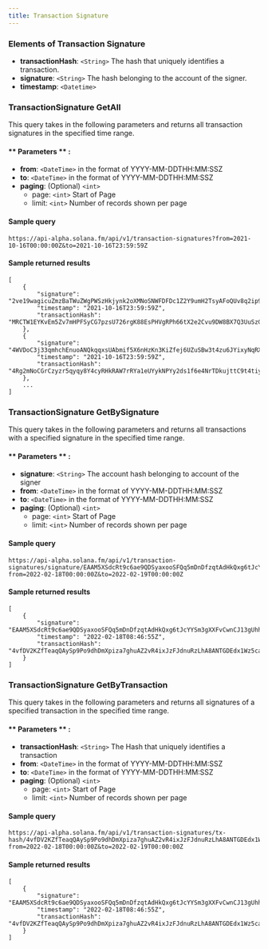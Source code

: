 ```yaml
---
title: Transaction Signature
---
```


### Elements of Transaction Signature
* **transactionHash**: `<String>` The hash that uniquely identifies a transaction.
* **signature**: `<String>` The hash belonging to the account of the signer.
* **timestamp**: `<Datetime>`

### TransactionSignature GetAll

This query takes in the following parameters and returns all transaction signatures in the specified time range.

#### ** Parameters ** :

- **from**: `<DateTime>` in the format of YYYY-MM-DDTHH:MM:SSZ
- **to**: `<DateTime>` in the format of YYYY-MM-DDTHH:MM:SSZ
- **paging**: (Optional) `<int>`
  - page: `<int>` Start of Page
  - limit: `<int>` Number of records shown per page

#### Sample query
```
https://api-alpha.solana.fm/api/v1/transaction-signatures?from=2021-10-16T00:00:00Z&to=2021-10-16T23:59:59Z
```
#### Sample returned results
```
[
    {
        "signature": "2ve19wagicuZmzBaTWuZWgPWSzHkjynk2oXMNoSNWFDFDc1Z2Y9umH2TsyAFoQUv8q2ip98mqSRsXfebFJ2dHSJ4",
        "timestamp": "2021-10-16T23:59:59Z",
        "transactionHash": "MRCTW1EYKvEm5Zv7mHPFSyCG7pzsU726rgK88EsPHVgRPh66tX2e2Cvu9DW8BX7Q3UuSzGamNYph7VGngM5TMYa"
    },
    {
        "signature": "4WVDoC3j33qmhchEnuoANQkqqxsUAbmif5X6nHzKn3KiZfej6UZuSBw3t4zu6JYixyNqRXVxAjTFFXZ1hPxeiS9W",
        "timestamp": "2021-10-16T23:59:59Z",
        "transactionHash": "4Rg2mNoCGrCzyzr5qyqy8Y4cyRHkRAW7rRYa1eUYykNPYy2ds1f6e4NrTDkujttC9t4tiy1nw54iJsYUCvS14GmR"
    },
    ...
]
```

### TransactionSignature GetBySignature

This query takes in the following parameters and returns all transactions with a specified signature in the specified time range.

#### ** Parameters ** :

- **signature**: `<String>` The account hash belonging to account of the signer
- **from**: `<DateTime>` in the format of YYYY-MM-DDTHH:MM:SSZ
- **to**: `<DateTime>` in the format of YYYY-MM-DDTHH:MM:SSZ
- **paging**: (Optional) `<int>`
  - page: `<int>` Start of Page
  - limit: `<int>` Number of records shown per page

#### Sample query
```
https://api-alpha.solana.fm/api/v1/transaction-signatures/signature/EAAM5XSdcRt9c6ae9QDSyaxooSFQq5mDnDfzqtAdHkQxg6tJcYYSm3gXXFvCwnCJ13gUhhYHnBfgzHv477gfQxp?from=2022-02-18T00:00:00Z&to=2022-02-19T00:00:00Z
```
#### Sample returned results
```
[
    {
        "signature": "EAAM5XSdcRt9c6ae9QDSyaxooSFQq5mDnDfzqtAdHkQxg6tJcYYSm3gXXFvCwnCJ13gUhhYHnBfgzHv477gfQxp",
        "timestamp": "2022-02-18T08:46:55Z",
        "transactionHash": "4vfDV2KZfTeaqQAySp9Po9dhDmXpiza7ghuAZ2vR4ixJzFJdnuRzLhA8ANTGDEdx1Wz5caFAbcb7Gv336Gnie1L7"
    }
]
```

### TransactionSignature GetByTransaction

This query takes in the following parameters and returns all signatures of a specified transaction in the specified time range.

#### ** Parameters ** :

- **transactionHash**: `<String>` The Hash that uniquely identifies a transaction
- **from**: `<DateTime>` in the format of YYYY-MM-DDTHH:MM:SSZ
- **to**: `<DateTime>` in the format of YYYY-MM-DDTHH:MM:SSZ
- **paging**: (Optional) `<int>`
  - page: `<int>` Start of Page
  - limit: `<int>` Number of records shown per page

#### Sample query
```
https://api-alpha.solana.fm/api/v1/transaction-signatures/tx-hash/4vfDV2KZfTeaqQAySp9Po9dhDmXpiza7ghuAZ2vR4ixJzFJdnuRzLhA8ANTGDEdx1Wz5caFAbcb7Gv336Gnie1L7?from=2022-02-18T00:00:00Z&to=2022-02-19T00:00:00Z
```
#### Sample returned results
```
[
    {
        "signature": "EAAM5XSdcRt9c6ae9QDSyaxooSFQq5mDnDfzqtAdHkQxg6tJcYYSm3gXXFvCwnCJ13gUhhYHnBfgzHv477gfQxp",
        "timestamp": "2022-02-18T08:46:55Z",
        "transactionHash": "4vfDV2KZfTeaqQAySp9Po9dhDmXpiza7ghuAZ2vR4ixJzFJdnuRzLhA8ANTGDEdx1Wz5caFAbcb7Gv336Gnie1L7"
    }
]
```

